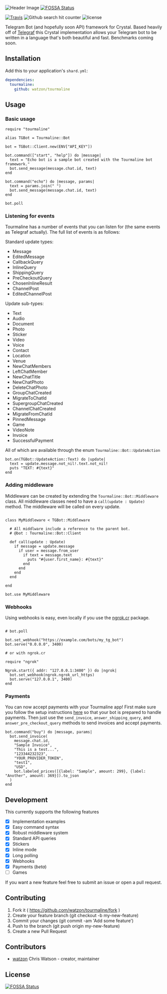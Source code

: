 ![Header Image](img/header.png)
[![FOSSA Status](https://app.fossa.io/api/projects/git%2Bgithub.com%2Fwatzon%2Ftourmaline.svg?type=shield)](https://app.fossa.io/projects/git%2Bgithub.com%2Fwatzon%2Ftourmaline?ref=badge_shield)

[![Travis](https://img.shields.io/travis/watzon/tourmaline.svg)](https://travis-ci.org/watzon/tourmaline) ![Github search hit counter](https://img.shields.io/github/search/watzon/tourmaline/goto.svg) ![license](https://img.shields.io/github/license/watzon/tourmaline.svg)

Telegram Bot (and hopefully soon API) framework for Crystal. Based heavily off of [Telegraf](http://telegraf.js.org) this Crystal implementation allows your Telegram bot to be written in a language that's both beautiful and fast. Benchmarks coming soon.

## Installation

Add this to your application's `shard.yml`:

```yaml
dependencies:
  tourmaline:
    github: watzon/tourmaline
```

## Usage

### Basic usage

```crystal
require "tourmaline"

alias TGBot = Tourmaline::Bot

bot = TGBot::Client.new(ENV["API_KEY"])

bot.command(["start", "help"]) do |message|
  text = "Echo bot is a sample bot created with the Tourmaline bot framework."
  bot.send_message(message.chat.id, text)
end

bot.command("echo") do |message, params|
  text = params.join(" ")
  bot.send_message(message.chat.id, text)
end

bot.poll
```

### Listening for events

Tourmaline has a number of events that you can listen for (the same events as Telegraf actually). The full list of events is as follows:

Standard update types:

- Message
- EditedMessage
- CallbackQuery
- InlineQuery
- ShippingQuery
- PreCheckoutQuery
- ChosenInlineResult
- ChannelPost
- EditedChannelPost

Update sub-types:

- Text
- Audio
- Document
- Photo
- Sticker
- Video
- Voice
- Contact
- Location
- Venue
- NewChatMembers
- LeftChatMember
- NewChatTitle
- NewChatPhoto
- DeleteChatPhoto
- GroupChatCreated
- MigrateToChatId
- SupergroupChatCreated
- ChannelChatCreated
- MigrateFromChatId
- PinnedMessage
- Game
- VideoNote
- Invoice
- SuccessfulPayment

All of which are available through the enum `Tourmaline::Bot::UpdateAction`

```crystal
bot.on(TGBot::UpdateAction::Text) do |update|
  text = update.message.not_nil!.text.not_nil!
  puts "TEXT: #{text}"
end
```

### Adding middleware

Middleware can be created by extending the `Tourmaline::Bot::Middleware` class. All middleware classes need to have a `call(update : Update)` method. The middleware will be called on every update.

```crystal

class MyMiddleware < TGBot::Middleware

  # All middlware include a reference to the parent bot.
  # @bot : Tourmaline::Bot::Client

  def call(update : Update)
    if message = update.message
      if user = message.from_user
        if text = message.text
          puts "#{user.first_name}: #{text}"
        end
      end
    end
  end

end

bot.use MyMiddleware
```

### Webhooks

Using webhooks is easy, even locally if you use the [ngrok.cr](https://github.com/watzon/ngrok.cr) package.

```crystal

# bot.poll

bot.set_webhook("https://example.com/bots/my_tg_bot")
bot.serve("0.0.0.0", 3400)

# or with ngrok.cr

require "ngrok"

Ngrok.start({ addr: "127.0.0.1:3400" }) do |ngrok|
  bot.set_webhook(ngrok.ngrok_url_https)
  bot.serve("127.0.0.1", 3400)
end
```

### Payments

You can now accept payments with your Tourmaline app! First make sure you follow the setup instructions [here](https://core.telegram.org/bots/payments) so that your bot is prepared to handle payments. Then just use the `send_invoice`, `answer_shipping_query`, and `answer_pre_checkout_query` methods to send invoices and accept payments.

```crystal
bot.command("buy") do |message, params|
  bot.send_invoice(
    message.chat.id,
    "Sample Invoice",
    "This is a test...",
    "123344232323",
    "YOUR_PROVIDER_TOKEN",
    "test1",
    "USD",
    bot.labeled_prices([{label: "Sample", amount: 299}, {label: "Another", amount: 369}]).to_json
  )
end
```

## Development

This currently supports the following features

- [x] Implementation examples
- [x] Easy command syntax
- [x] Robust middleware system
- [x] Standard API queries
- [x] Stickers
- [x] Inline mode
- [x] Long polling
- [x] Webhooks
- [x] Payments (*beta*)
- [ ] Games

If you want a new feature feel free to submit an issue or open a pull request.

## Contributing

1. Fork it ( https://github.com/watzon/tourmaline/fork )
2. Create your feature branch (git checkout -b my-new-feature)
3. Commit your changes (git commit -am 'Add some feature')
4. Push to the branch (git push origin my-new-feature)
5. Create a new Pull Request

## Contributors

- [watzon](https://github.com/watzon) Chris Watson - creator, maintainer


## License
[![FOSSA Status](https://app.fossa.io/api/projects/git%2Bgithub.com%2Fwatzon%2Ftourmaline.svg?type=large)](https://app.fossa.io/projects/git%2Bgithub.com%2Fwatzon%2Ftourmaline?ref=badge_large)